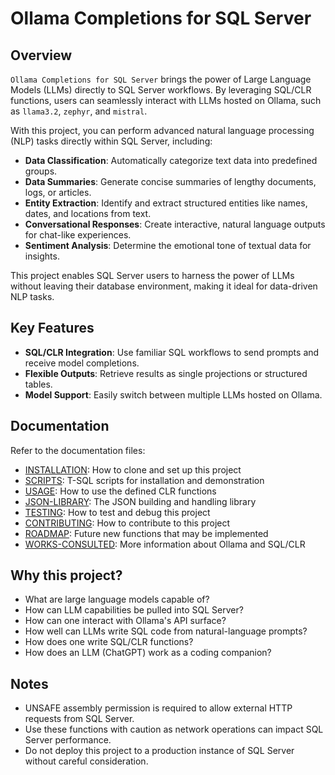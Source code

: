 # Ollama Completions for SQL Server

## Overview

`Ollama Completions for SQL Server` brings the power of Large Language Models (LLMs) directly 
to SQL Server workflows. By leveraging SQL/CLR functions, users can seamlessly interact with 
LLMs hosted on Ollama, such as `llama3.2`, `zephyr`, and `mistral`.

With this project, you can perform advanced natural language processing (NLP) tasks directly 
within SQL Server, including:

- **Data Classification**: Automatically categorize text data into predefined groups.
- **Data Summaries**: Generate concise summaries of lengthy documents, logs, or articles.
- **Entity Extraction**: Identify and extract structured entities like names, dates, and locations from text.
- **Conversational Responses**: Create interactive, natural language outputs for chat-like experiences.
- **Sentiment Analysis**: Determine the emotional tone of textual data for insights.

This project enables SQL Server users to harness the power of LLMs without leaving their 
database environment, making it ideal for data-driven NLP tasks.

## Key Features

- **SQL/CLR Integration**: Use familiar SQL workflows to send prompts and receive model completions.
- **Flexible Outputs**: Retrieve results as single projections or structured tables.
- **Model Support**: Easily switch between multiple LLMs hosted on Ollama.

## Documentation

Refer to the documentation files:

+ [INSTALLATION](Docs/INSTALLATION.md): How to clone and set up this project
+ [SCRIPTS](Docs/SCRIPTS.md): T-SQL scripts for installation and demonstration
+ [USAGE](Docs/USAGE.md): How to use the defined CLR functions
+ [JSON-LIBRARY](Docs/JSON-LIBRARY.md): The JSON building and handling library
+ [TESTING](Docs/TESTING.md): How to test and debug this project
+ [CONTRIBUTING](Docs/CONTRIBUTING.md): How to contribute to this project
+ [ROADMAP](Docs/ROADMAP.md): Future new functions that may be implemented
+ [WORKS-CONSULTED](Docs/WORKS-CONSULTED.md): More information about Ollama and SQL/CLR

## Why this project?

- What are large language models capable of?
- How can LLM capabilities be pulled into SQL Server?
- How can one interact with Ollama's API surface?
- How well can LLMs write SQL code from natural-language prompts?
- How does one write SQL/CLR functions?
- How does an LLM (ChatGPT) work as a coding companion?

## Notes

- UNSAFE assembly permission is required to allow external HTTP requests from SQL Server.
- Use these functions with caution as network operations can impact SQL Server performance.
- Do not deploy this project to a production instance of SQL Server without careful consideration.
